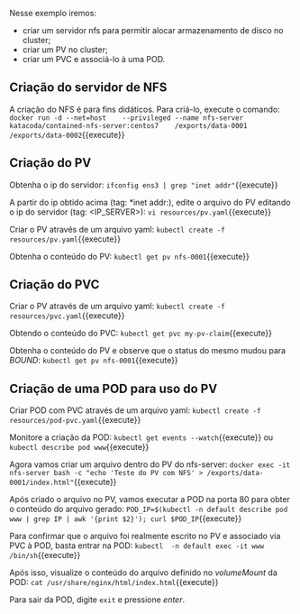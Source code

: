 Nesse exemplo iremos:
- criar um servidor nfs para permitir alocar armazenamento de disco no cluster;
- criar um PV no cluster;
- criar um PVC e associá-lo à uma POD.

## Criação do servidor de NFS

A criação do NFS é para fins didáticos. Para criá-lo, execute o comando: 
`docker run -d --net=host    --privileged --name nfs-server    katacoda/contained-nfs-server:centos7    /exports/data-0001 /exports/data-0002`{{execute}}

## Criação do PV

Obtenha o ip do servidor: `ifconfig ens3 | grep "inet addr"`{{execute}}

A partir do ip obtido acima (tag: *inet addr:), edite o arquivo do PV editando o ip do servidor (tag: \<IP_SERVER\>): `vi resources/pv.yaml`{{execute}}

Criar o PV através de um arquivo yaml:
`kubectl create -f resources/pv.yaml`{{execute}}

Obtenha o conteúdo do PV:
`kubectl get pv nfs-0001`{{execute}}

## Criação do PVC

Criar o PV através de um arquivo yaml:
`kubectl create -f resources/pvc.yaml`{{execute}}

Obtendo o conteúdo do PVC:
`kubectl get pvc my-pv-claim`{{execute}}

Obtenha o conteúdo do PV e observe que o status do mesmo mudou para *BOUND*:
`kubectl get pv nfs-0001`{{execute}}

## Criação de uma POD para uso do PV

Criar POD com PVC através de um arquivo yaml: 
`kubectl create -f resources/pod-pvc.yaml`{{execute}}

Monitore a criação da POD:
`kubectl get events --watch`{{execute}} ou `kubectl describe pod www`{{execute}}

Agora vamos criar um arquivo dentro do PV do nfs-server: 
`docker exec -it nfs-server bash -c "echo 'Teste do PV com NFS' > /exports/data-0001/index.html"`{{execute}}

Após criado o arquivo no PV, vamos executar a POD na porta 80 para obter o conteúdo do arquivo gerado:
`POD_IP=$(kubectl -n default describe pod www | grep IP | awk '{print $2}'); curl $POD_IP`{{execute}}

Para confirmar que o arquivo foi realmente escrito no PV e associado via PVC à POD, basta entrar na POD:
`kubectl  -n default exec -it www /bin/sh`{{execute}}

Após isso, visualize o conteúdo do arquivo definido no *volumeMount* da POD:
`cat /usr/share/nginx/html/index.html`{{execute}}

Para sair da POD, digite `exit` e pressione *enter*.